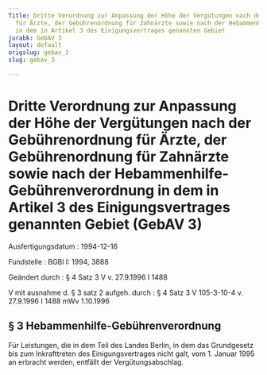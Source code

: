 ```yaml
---
Title: Dritte Verordnung zur Anpassung der Höhe der Vergütungen nach der Gebührenordnung
  für Ärzte, der Gebührenordnung für Zahnärzte sowie nach der Hebammenhilfe-Gebührenverordnung
  in dem in Artikel 3 des Einigungsvertrages genannten Gebiet
jurabk: GebAV 3
layout: default
origslug: gebav_3
slug: gebav_3

---
```


# Dritte Verordnung zur Anpassung der Höhe der Vergütungen nach der Gebührenordnung für Ärzte, der Gebührenordnung für Zahnärzte sowie nach der Hebammenhilfe-Gebührenverordnung in dem in Artikel 3 des Einigungsvertrages genannten Gebiet (GebAV 3)

Ausfertigungsdatum
:   1994-12-16

Fundstelle
:   BGBl I: 1994, 3888

Geändert durch
:   § 4 Satz 3 V v. 27.9.1996 I 1488

V mit ausnahme d. § 3 satz 2 aufgeh. durch
:   § 4 Satz 3 V 105-3-10-4 v. 27.9.1996 I 1488 mWv 1.10.1996


## § 3 Hebammenhilfe-Gebührenverordnung

Für Leistungen, die in dem Teil des Landes Berlin, in dem das
Grundgesetz bis zum Inkrafttreten des Einigungsvertrages nicht galt,
vom 1. Januar 1995 an erbracht werden, entfällt der
Vergütungsabschlag.

